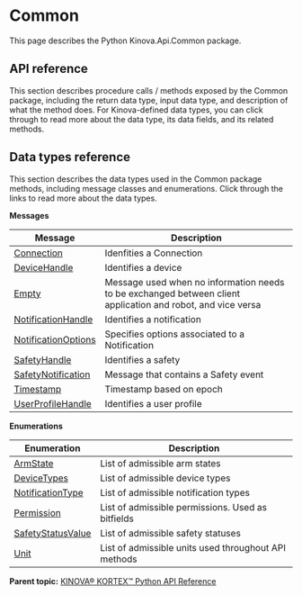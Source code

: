 # Common

This page describes the Python Kinova.Api.Common package.

## API reference

This section describes procedure calls / methods exposed by the Common package, including the return data type, input data type, and description of what the method does. For Kinova-defined data types, you can click through to read more about the data type, its data fields, and its related methods.

## Data types reference

This section describes the data types used in the Common package methods, including message classes and enumerations. Click through the links to read more about the data types.

 **Messages** 

|Message|Description|
|-------|-----------|
|[Connection](msg_Common_Connection.md#)|Idenfities a Connection|
|[DeviceHandle](msg_Common_DeviceHandle.md#)|Identifies a device|
|[Empty](msg_Common_Empty.md#)|Message used when no information needs to be exchanged between client application and robot, and vice versa|
|[NotificationHandle](msg_Common_NotificationHandle.md#)|Identifies a notification|
|[NotificationOptions](msg_Common_NotificationOptions.md#)|Specifies options associated to a Notification|
|[SafetyHandle](msg_Common_SafetyHandle.md#)|Identifies a safety|
|[SafetyNotification](msg_Common_SafetyNotification.md#)|Message that contains a Safety event|
|[Timestamp](msg_Common_Timestamp.md#)|Timestamp based on epoch|
|[UserProfileHandle](msg_Common_UserProfileHandle.md#)|Identifies a user profile|

 **Enumerations** 

|Enumeration|Description|
|-----------|-----------|
|[ArmState](enm_Common_ArmState.md#)|List of admissible arm states|
|[DeviceTypes](enm_Common_DeviceTypes.md#)|List of admissible device types|
|[NotificationType](enm_Common_NotificationType.md#)|List of admissible notification types|
|[Permission](enm_Common_Permission.md#)|List of admissible permissions. Used as bitfields|
|[SafetyStatusValue](enm_Common_SafetyStatusValue.md#)|List of admissible safety statuses|
|[Unit](enm_Common_Unit.md#)|List of admissible units used throughout API methods|

**Parent topic:** [KINOVA® KORTEX™ Python API Reference](../index.md#)

